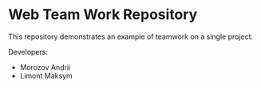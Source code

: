 # Web Team Work Repository
This repository demonstrates an example of teamwork on a single project.

Developers:

* Morozov Andrii
* Limont Maksym

